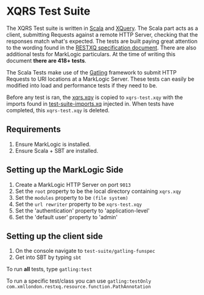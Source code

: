 # XQRS Test Suite

The XQRS Test suite is written in [Scala](https://scala-lang.org) and [XQuery](https://www.w3.org/TR/xquery-31/). The Scala part acts as a client, submitting Requests against a remote HTTP Server, checking that the responses match what's expected. The tests are built paying great attention to the wording found in the [RESTXQ specification document](http://exquery.github.io/exquery/exquery-restxq-specification/restxq-1.0-specification.html). There are also additional tests for MarkLogic particulars. At the time of writing this document **there are 418+ tests**.

The Scala Tests make use of the [Gatling](http://gatling.io) framework to submit HTTP Requests to URI locations at a MarkLogic Server. These tests can easily be modified into load and performance tests if they need to be.

Before any test is ran, the [xqrs.xqy](../xqrs.xqy) is copied to `xqrs-test.xqy` with the imports found in [test-suite-imports.xq](test-suite-imports.xq) injected in. When tests have completed, this `xqrs-test.xqy` is deleted.

## Requirements

1. Ensure MarkLogic is installed.
2. Ensure Scala + SBT are installed.

## Setting up the MarkLogic Side

1. Create a MarkLogic HTTP Server on port `9013`
2. Set the `root` property to be the local directory containing `xqrs.xqy`
3. Set the `modules` property to be `(file system)`
4. Set the `url rewriter` property to be `xqrs-test.xqy`
5. Set the 'authentication' property to 'application-level'
6. Set the 'default user' property to 'admin'

## Setting up the client side

1. On the console navigate to `test-suite/gatling-funspec`
2. Get into SBT by typing `sbt`

To run **all** tests, type `gatling:test`

To run a specific test/class you can use `gatling:testOnly com.xmllondon.restxq.resource.function.PathAnnotation`
